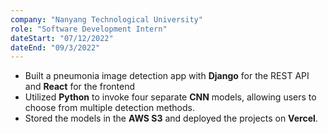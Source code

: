 ```yaml
---
company: "Nanyang Technological University"
role: "Software Development Intern"
dateStart: "07/12/2022"
dateEnd: "09/3/2022"
---
```


* Built a pneumonia image detection app with **Django** for the REST API and **React** for the frontend
* Utilized **Python** to invoke four separate **CNN** models, allowing users to choose from multiple detection methods.
* Stored the models in the **AWS S3** and deployed the projects on **Vercel**.
